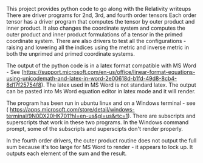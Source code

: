 This project provides python code to go along with the Relativity writeups There are driver programs for 2nd, 3rd, and fourth order tensors Each order tensor has a driver program that computes the tensor by outer product and inner product. It also changes the coordinate system and computes the outer product and inner product formulations of a tensor in the primed coordinate system. There are also drivers to test all the configurations - raising and lowering all the indices using the metric and inverse metric in both the unprimed and primed coordinate systems.

The output of the python code is in a latex format compatible with MS Word - See (https://support.microsoft.com/en-us/office/linear-format-equations-using-unicodemath-and-latex-in-word-2e00618d-b1fd-49d8-8cb4-8d17f25754f8). The latex used in MS Word is not standard latex. The output can be pasted into Ms Word equation editor in latex mode and it will render.

The program has been run in ubuntu linux and on a Windows terminal - see ( https://apps.microsoft.com/store/detail/windows-terminal/9N0DX20HK701?hl=en-us&gl=us&rtc=1). There are subscripts and superscripts that work in these two programs. In the Windows command prompt, some of the subscripts and superscipts don't render properly.

In the fourth order drivers, the outer product routine does not output the full sum because it's too large for MS Word to render - it appears to lock up. It outputs each element of the sum and the result.
